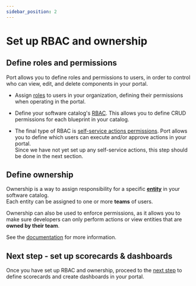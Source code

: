 ```yaml
---
sidebar_position: 2
---
```


# Set up RBAC and ownership

## Define roles and permissions

Port allows you to define roles and permissions to users, in order to control who can view, edit, and delete components in your portal.

- Assign [roles](/sso-rbac/rbac/) to users in your organization, defining their permissions when operating in the portal.
  
- Define your software catalog's [RBAC](/build-your-software-catalog/set-catalog-rbac/). This allows you to define CRUD permissions for each blueprint in your catalog.

- The final type of RBAC is [self-service actions permissions](/actions-and-automations/create-self-service-experiences/set-self-service-actions-rbac/). Port allows you to define which users can execute and/or approve actions in your portal.  
Since we have not yet set up any self-service actions, this step should be done in the next section.

## Define ownership

Ownership is a way to assign responsibility for a specific [**entity**](https://docs.port.io/build-your-software-catalog/sync-data-to-catalog/#entities) in your software catalog.  
Each entity can be assigned to one or more **teams** of users.

Ownership can also be used to enforce permissions, as it allows you to make sure developers can only perform actions or view entities that are **owned by their team**.

See the [documentation](https://docs.port.io/sso-rbac/rbac-overview/#configuring-team-ownership) for more information.

## Next step - set up scorecards & dashboards

Once you have set up RBAC and ownership, proceed to the [next step](/guides/implementation-guide/build/scorecards-and-dashboards) to define scorecards and create dashboards in your portal.